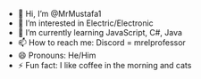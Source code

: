 - 👋 Hi, I’m @MrMustafa1
- 👀 I’m interested in Electric/Electronic
- 🌱 I’m currently learning JavaScript, C#, Java
- 📫 How to reach me: Discord = mrelprofessor
- 😄 Pronouns: He/Him
- ⚡ Fun fact: I like coffee in the morning and cats

<!---
MrMustafa1/MrMustafa1 is a ✨ special ✨ repository because its `README.md` (this file) appears on your GitHub profile.
You can click the Preview link to take a look at your changes.
--->
